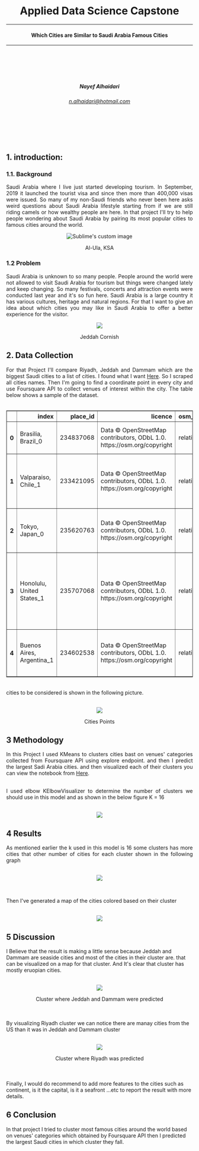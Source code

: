 # <div align="center"> Applied Data Science Capstone <div>
---
#### <div align="center"> Which Cities are Similar to Saudi Arabia Famous Cities</div>

---
<br>
<br>
<br>
<br>

##### <div align="center"> Nayef Alhaidari </div>
###### <div align="center"> n.alhaidari@hotmail.com </div>

<br>
<br>
<br>
<br>

## 1. introduction:

### 1.1. Background

<div align="justify">

Saudi Arabia where I live just started developing tourism. In September, 2019 it launched the tourist visa and since then more than 400,000 visas were issued. So many of my non-Saudi friends who never been here asks weird questions about Saudi Arabia lifestyle starting from if we are still riding camels or how wealthy people are here. In that project I'll try to help people wondering about Saudi Arabia by pairing its most popular cities to famous cities around the world.
 </div>

<p align="center"><img src="https://www.arabnews.com/sites/default/files/styles/n_670_395/public/2019/12/31/1908066-659934436.jpg?itok=kXf2B0JM" alt="Sublime's custom image"/></p>
<div align="center">
Al-Ula, KSA

 </div>


<H3 align="Left">
1.2 Problem
</h3>

<div align="justify">

Saudi Arabia is unknown to so many people. People around the world were not allowed to visit Saudi Arabia for tourism but things were changed lately and keep changing. So many festivals, concerts and attraction events were conducted last year and it's so fun here. Saudi Arabia is a large country it has various cultures, heritage and natural regions. For that I want to give an idea about which cities you may like in Saudi Arabia to offer a better experience for the visitor.

 </div>

 <p align="center"><img src="https://www.aecom.com/wp-content/uploads/2020/01/Jeddah-corniche-KSA-1080px-V3.jpg"/></p>
 <div align="center">
 Jeddah Cornish

  </div>

<H2 align="Left">
 2. Data Collection
</H2>
<div align="justify">
For that Project I'll compare Riyadh, Jeddah and Dammam which are the biggest Saudi cities to a list of cities. I found what I want <a href=https://www.listchallenges.com/250-most-famous-cities/html/">Here</a>. So I scraped all cities names. Then I'm going to find a coordinate point in every city and use Foursquare API to collect venues of interest within the city. The table below shows a sample of the dataset.
<br> <br>

 </div>

<table border="1" class="dataframe">  <thead>    <tr style="text-align: right;">      <th></th>      <th>index</th>      <th>place_id</th>      <th>licence</th>      <th>osm_type</th>      <th>osm_id</th>      <th>boundingbox</th>      <th>lat</th>      <th>lon</th>      <th>display_name</th>      <th>class</th>      <th>type</th>      <th>importance</th>      <th>icon</th>      <th>address</th>      <th>city</th>      <th>city_index</th>      <th>lats</th>      <th>lons</th>      <th>area</th>      <th>centre</th>    </tr>  </thead>  <tbody>    <tr>      <th>0</th>      <td>Brasilia, Brazil_0</td>      <td>234837068</td>      <td>Data © OpenStreetMap contributors, ODbL 1.0. https://osm.org/copyright</td>      <td>relation</td>      <td>59470</td>      <td>[-33.8689056, 5.2693306, -73.9830625, -28.6289646]</td>      <td>-10.333333</td>      <td>-53.200000</td>      <td>Brasil</td>      <td>boundary</td>      <td>administrative</td>      <td>0.845577</td>      <td>https://nominatim.openstreetmap.org/images/mapicons/poi_boundary_administrative.p.20.png</td>      <td>{\'country\': \'Brasil\', \'country_code\': \'br\'}</td>      <td>Brasilia, Brazil</td>      <td>0</td>      <td>[-33.8689056, 5.2693306]</td>      <td>[-73.9830625, -28.6289646]</td>      <td>1775.079396</td>      <td>[-14.299787499999999, -51.30601355]</td>    </tr>    <tr>      <th>1</th>      <td>Valparaiso, Chile_1</td>      <td>233421095</td>      <td>Data © OpenStreetMap contributors, ODbL 1.0. https://osm.org/copyright</td>      <td>relation</td>      <td>198847</td>      <td>[-33.9561939, -26.2862267, -109.4548826, -69.9891619]</td>      <td>-32.597609</td>      <td>-70.852975</td>      <td>Región de Valparaíso, Chile</td>      <td>boundary</td>      <td>administrative</td>      <td>0.642216</td>      <td>https://nominatim.openstreetmap.org/images/mapicons/poi_boundary_administrative.p.20.png</td>      <td>{\'state\': \'Región de Valparaíso\', \'country\': \'Chile\', \'country_code\': \'cl\'}</td>      <td>Valparaiso, Chile</td>      <td>1</td>      <td>[-33.9561939, -26.2862267]</td>      <td>[-109.4548826, -69.9891619]</td>      <td>302.700783</td>      <td>[-30.1212103, -89.72202225000001]</td>    </tr>    <tr>      <th>2</th>      <td>Tokyo, Japan_0</td>      <td>235620763</td>      <td>Data © OpenStreetMap contributors, ODbL 1.0. https://osm.org/copyright</td>      <td>relation</td>      <td>1543125</td>      <td>[20.2145811, 35.8984245, 135.8536855, 154.205541]</td>      <td>35.682839</td>      <td>139.759455</td>      <td>東京都, 日本 (Japan)</td>      <td>boundary</td>      <td>administrative</td>      <td>0.859331</td>      <td>https://nominatim.openstreetmap.org/images/mapicons/poi_boundary_administrative.p.20.png</td>      <td>{\'state\': \'東京都\', \'country\': \'日本 (Japan)\', \'country_code\': \'jp\'}</td>      <td>Tokyo, Japan</td>      <td>0</td>      <td>[20.2145811, 35.8984245]</td>      <td>[135.8536855, 154.205541]</td>      <td>287.827628</td>      <td>[28.056502799999997, 145.02961325]</td>    </tr>    <tr>      <th>3</th>      <td>Honolulu, United States_1</td>      <td>235707068</td>      <td>Data © OpenStreetMap contributors, ODbL 1.0. https://osm.org/copyright</td>      <td>relation</td>      <td>3861844</td>      <td>[21.2160765, 28.517269, -178.443593, -157.6158857]</td>      <td>21.468151</td>      <td>-157.960511</td>      <td>Honolulu County, Hawaii, United States of America</td>      <td>boundary</td>      <td>administrative</td>      <td>0.774616</td>      <td>https://nominatim.openstreetmap.org/images/mapicons/poi_boundary_administrative.p.20.png</td>      <td>{\'county\': \'Honolulu County\', \'state\': \'Hawaii\', \'country\': \'United States of America\', \'country_code\': \'us\'}</td>      <td>Honolulu, United States</td>      <td>1</td>      <td>[21.2160765, 28.517269]</td>      <td>[-178.443593, -157.6158857]</td>      <td>152.067100</td>      <td>[24.86667275, -168.02973935]</td>    </tr>    <tr>      <th>4</th>      <td>Buenos Aires, Argentina_1</td>      <td>234602538</td>      <td>Data © OpenStreetMap contributors, ODbL 1.0. https://osm.org/copyright</td>      <td>relation</td>      <td>1632167</td>      <td>[-41.0383393, -33.2616119, -63.3927932, -56.6646715]</td>      <td>-36.378993</td>      <td>-60.385589</td>      <td>Buenos Aires, Argentina</td>      <td>boundary</td>      <td>administrative</td>      <td>0.929989</td>      <td>https://nominatim.openstreetmap.org/images/mapicons/poi_boundary_administrative.p.20.png</td>      <td>{\'state\': \'Buenos Aires\', \'country\': \'Argentina\', \'country_code\': \'ar\'}</td>      <td>Buenos Aires, Argentina</td>      <td>1</td>      <td>[-41.0383393, -33.2616119]</td>      <td>[-63.3927932, -56.6646715]</td>      <td>52.322768</td>      <td>[-37.1499756, -60.02873235]</td>    </tr>  </tbody></table>

<div align="justify"> <br>
cities to be considered is shown in the following picture.
 </div>

<p align="center"> <br> <img src="Vis/map.png"/></p>
<div align="center">
Cities Points

 </div>

 <H2 align="Left">
 3 Methodology
 </H2>

<div align="justify">
In this Project I used KMeans to clusters cities bast on venues' categories collected from Foursquare API using explore endpoint. and then I predict the largest Sadi Arabia cities. and then visualized each of their clusters you can view the notebook from <a href="https://github.com/nalhaidari/Applied_Data_Science_Capstone/tree/master/final_assignment/Notebook/Cities_clustring.ipynb"> Here</a>.
<br><br>

I used elbow KElbowVisualizer to determine the number of clusters we should use in this model and as shown in the below figure K = 16

<p align="center"> <br> <img src="https://raw.githubusercontent.com/nalhaidari/Applied_Data_Science_Capstone/master/final_assignment/Vis/K.png"/></p>
<div align="center">

 </div>


 <H2 align="Left">
 4 Results
 </H2>

 <div align="justify">

 As mentioned earlier the k used in this model is 16 some clusters has more cities that other number of cities for each cluster shown in the following graph
 <p align="center"> <br> <img src="Vis/Cities_Count_Per_Cluster.png"/></p>
 </div>
<br>

Then I've generated a map of the cities colored based on their cluster

<p align="center"> <br> <img src="Vis/clusters_map.png"/></p>
</div>



 <H2 align="Left">
 5 Discussion
 </h3>

I Believe that the result is making a little sense because Jeddah and Dammam are seaside cities and most of the cities in their cluster are. that can be visualized on a map for that cluster. And It's clear that cluster has mostly eruopian cities.
<p align="center"> <br> <img src="Vis/jed_dmm_cluster_map.png"/></p>
</div>
<div align="Center">Cluster where Jeddah and Dammam were predicted</div>
<br>
<br>


By visualizing Riyadh cluster we can notice there are manay cities from the US than it was in Jeddah and Dammam cluster

<p align="center"> <br> <img src="Vis/riyadh_cluster_map.png"/></p>
</div>
<div align="Center">Cluster where Riyadh was predicted</div>
<br>

<br>
<br>
Finally, I would do recommend to add more features to the cities such as continent, is it the capital, is it a seafront ...etc to report the result with more details.


  <H2 align="Left">
  6 Conclusion
  </h3>

In that project I tried to cluster most famous cities around the world based on venues' categories which obtained by Foursquare API then I predicted the largest Saudi cities in which cluster they fall.

